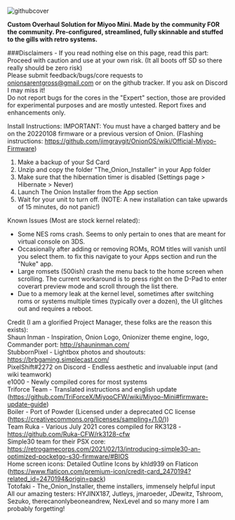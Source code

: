![githubcover](https://user-images.githubusercontent.com/85693713/148580152-0bc4aec1-310d-405c-8ab3-e7655991a7f3.png)

**Custom Overhaul Solution for Miyoo Mini. Made by the community FOR the community.
Pre-configured, streamlined, fully skinnable and stuffed to the gills with retro systems.**

###Disclaimers - If you read nothing else on this page, read this part: 
<br>Proceed with caution and use at your own risk. (It all boots off SD so there really should be zero risk)
<br>Please submit feedback/bugs/core requests to onionsarentgross@gmail.com or on the github tracker. If you ask on Discord I may miss it!
<br>Do not report bugs for the cores in the "Expert" section, those are provided for experimental purposes and are mostly untested. Report fixes and enhancements only.

Install Instructions:
IMPORTANT: You must have a charged battery and be on the 20220108 firmware or a previous version of Onion. (Flashing instructions: https://github.com/jimgraygit/OnionOS/wiki/Official-Miyoo-Firmware)
1) Make a backup of your Sd Card
2) Unzip and copy the folder "The_Onion_Installer" in your App folder
3) Make sure that the hibernation timer is disabled (Settings page > Hibernate > Never)
4) Launch The Onion Installer from the App section
4) Wait for your unit to turn off. (NOTE: A new installation can take upwards of 15 minutes, do not panic!)

Known Issues (Most are stock kernel related):
- Some NES roms crash. Seems to only pertain to ones that are meant for virtual console on 3DS.
- Occasionally after adding or removing ROMs, ROM titles will vanish until you select them. to fix this navigate to your Apps section and run the "Nuke" app.
- Large romsets (500ish) crash the menu back to the home screen when scrolling. The current workaround is to press right on the D-Pad to enter coverart preview mode and scroll through the list there.
- Due to a memory leak at the kernel level, sometimes after switching roms or systems multiple times (typically over a dozen), the UI glitches out and requires a reboot.

Credit (I am a glorified Project Manager, these folks are the reason this exists): 
<br>Shaun Inman - Inspiration, Onion Logo, Onionizer theme engine, logo, Commander port: http://shauninman.com/
<br>StubbornPixel - Lightbox photos and shoutouts: https://brbgaming.simplecast.com/
<br>PixelShift#2272 on Discord - Endless aesthetic and invaluable input (and wiki teamwork)
<br>e1000 - Newly compiled cores for most systems
<br>Triforce Team - Translated instructions and english update (https://github.com/TriForceX/MiyooCFW/wiki/Miyoo-Mini#firmware-update-guide)
<br>Boiler - Port of Powder (Licensed under a deprecated CC license (https://creativecommons.org/licenses/sampling+/1.0/))
<br>Team Ruka - Various July 2021 cores compiled for RK3128 - https://github.com/Ruka-CFW/rk3128-cfw
<br>Simple30 team for their PSX core: https://retrogamecorps.com/2021/02/13/introducing-simple30-an-optimized-pocketgo-s30-firmware/#BIOS
<br>Home screen icons: Detailed Outline Icons by khld939 on Flaticon (https://www.flaticon.com/premium-icon/credit-card_2470194?related_id=2470194&origin=pack)
<br>Totofaki - The_Onion_Installer, theme installers, immensely helpful input
<br>All our amazing testers: HYJINX187, Jutleys, jmaroeder, JDewitz, Tshroom, Sezuko, therecanonlybeoneandrew, NexLevel and so many more I am probably forgetting!
